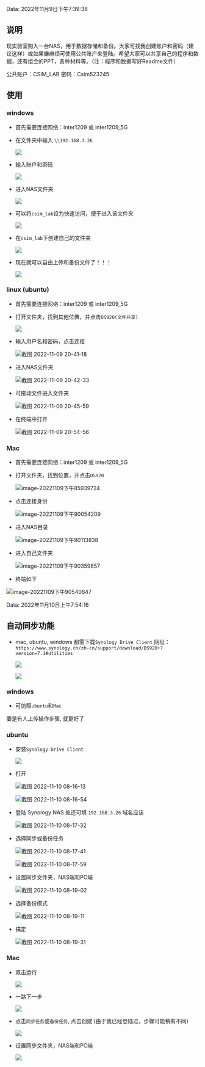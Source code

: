 Data: 2022年11月9日下午7:39:38

## 说明

现实验室购入一台NAS，用于数据存储和备份。大家可找我创建账户和密码（建议这样）或如果嫌麻烦可使用公共账户来登陆。希望大家可以共享自己的程序和数据，还有组会的PPT，各种材料等。（注：程序和数据写好Readme文件）

公共账户：CSIM_LAB 密码：Csim523245

## 使用

### windows

- 首先需要连接网络：inter1209 或 inter1209_5G

- 在文件夹中输入 `\\192.168.3.26`

  ![](https://raw.githubusercontent.com/erbiaoger/PicGo/main/img202211092019100.png)

- 输入账户和密码

  ![](https://raw.githubusercontent.com/erbiaoger/PicGo/main/img202211092021022.png)

- 进入NAS文件夹

  ![](https://raw.githubusercontent.com/erbiaoger/PicGo/main/img202211092022010.png)

- 可以将`csim_lab`设为快速访问，便于进入该文件夹

  ![](https://raw.githubusercontent.com/erbiaoger/PicGo/main/img202211092023199.png)

- 在`csim_lab`下创建自己的文件夹

  ![](https://raw.githubusercontent.com/erbiaoger/PicGo/main/img202211092024072.png)

- 现在就可以自由上传和备份文件了！！！

  ![](https://raw.githubusercontent.com/erbiaoger/PicGo/main/img202211092025268.png)

### linux (ubuntu)

- 首先需要连接网络：inter1209 或 inter1209_5G
- 打开文件夹，找到其他位置，并点击`DS920(文件共享)`

  ![](https://raw.githubusercontent.com/erbiaoger/PicGo/main/img202211092038610.png)

- 输入用户名和密码，点击连接

  ![截图 2022-11-09 20-41-18](https://raw.githubusercontent.com/erbiaoger/PicGo/main/img202211092048190.png)

- 进入NAS文件夹

  ![截图 2022-11-09 20-42-33](https://raw.githubusercontent.com/erbiaoger/PicGo/main/img202211092048077.png)

- 可拖动文件进入文件夹

  ![截图 2022-11-09 20-45-59](https://raw.githubusercontent.com/erbiaoger/PicGo/main/img202211092048590.png)

- 在终端中打开

  ![截图 2022-11-09 20-54-56](https://raw.githubusercontent.com/erbiaoger/PicGo/main/img202211092055009.png)

### Mac

- 首先需要连接网络：inter1209 或 inter1209_5G
- 打开文件夹，找到位置，并点击`DS920`

  ![image-20221109下午85939724](https://raw.githubusercontent.com/erbiaoger/PicGo/main/img202211092059756.png)

- 点击连接身份

  ![image-20221109下午90054209](https://raw.githubusercontent.com/erbiaoger/PicGo/main/img202211092100236.png)

- 进入NAS目录

  ![image-20221109下午90113838](https://raw.githubusercontent.com/erbiaoger/PicGo/main/img202211092101866.png)

- 进入自己文件夹

  ![image-20221109下午90359857](https://raw.githubusercontent.com/erbiaoger/PicGo/main/img202211092103892.png)

- 终端如下

 ![image-20221109下午90540647](https://raw.githubusercontent.com/erbiaoger/PicGo/main/img202211092105673.png)

Data: 2022年11月10日上午7:54:16

## 自动同步功能

- mac, ubuntu, windows 都需下载`Synology Drive Client` 网址：`https://www.synology.cn/zh-cn/support/download/DS920+?version=7.1#utilities`

  ![](https://raw.githubusercontent.com/erbiaoger/PicGo/main/img202211100755159.png)

  ![](https://raw.githubusercontent.com/erbiaoger/PicGo/main/img202211100757227.png)

### windows 

- 可仿照`ubuntu`和`Mac`

要是有人上传操作步骤, 就更好了

### ubuntu

- 安装`Synology Drive Client`

  ![](https://raw.githubusercontent.com/erbiaoger/PicGo/main/img202211100813172.png)

- 打开

  ![截图 2022-11-10 08-16-13](https://raw.githubusercontent.com/erbiaoger/PicGo/main/img202211100821430.png)

  ![截图 2022-11-10 08-16-54](https://raw.githubusercontent.com/erbiaoger/PicGo/main/img202211100822172.png)

- 登陆 Synology NAS 处还可填 `192.168.3.26` 域名应该

  ![截图 2022-11-10 08-17-32](https://raw.githubusercontent.com/erbiaoger/PicGo/main/img202211100822657.png)

- 选择同步或备份任务

  ![截图 2022-11-10 08-17-41](https://raw.githubusercontent.com/erbiaoger/PicGo/main/img202211100822788.png)

  ![截图 2022-11-10 08-17-59](https://raw.githubusercontent.com/erbiaoger/PicGo/main/img202211100823618.png)

- 设置同步文件夹，NAS端和PC端

  ![截图 2022-11-10 08-19-02](https://raw.githubusercontent.com/erbiaoger/PicGo/main/img202211100823793.png)

- 选择备份模式

  ![截图 2022-11-10 08-19-11](https://raw.githubusercontent.com/erbiaoger/PicGo/main/img202211100823819.png)

- 搞定

  ![截图 2022-11-10 08-19-31](https://raw.githubusercontent.com/erbiaoger/PicGo/main/img202211100823807.png)

### Mac

- 双击运行
  
  ![](https://raw.githubusercontent.com/erbiaoger/PicGo/main/img202211100759898.png)

- 一路下一步

  ![](https://raw.githubusercontent.com/erbiaoger/PicGo/main/img202211100802543.png)

- 点击`同步任务`或`备份任务`, 点击创建 (由于我已经登陆过，步骤可能稍有不同)

  ![](https://raw.githubusercontent.com/erbiaoger/PicGo/main/img202211100807306.png)

- 设置同步文件夹，NAS端和PC端
  
  ![](https://raw.githubusercontent.com/erbiaoger/PicGo/main/img202211100810352.png)







